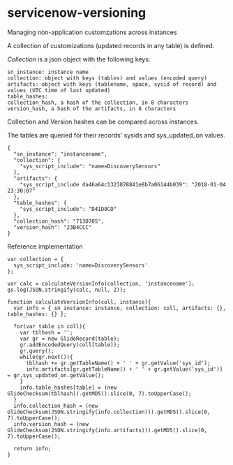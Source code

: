 # servicenow-versioning
Managing non-application customzations across instances

A collection of customizations (updated records in any table) is defined.

*Collection* is a json object with the following keys:

    sn_instance: instance name
    collection: object with keys (tables) and values (encoded query)
    artifacts: object with keys (tablename, space, sysid of record) and values (UTC time of last updated)
    table_hashes: 
    collection_hash, a hash of the collection, in 8 characters
    version_hash, a hash of the artifacts, in 8 characters

Collection and Version hashes can be compared across instances.

The tables are queried for their records' sysids and sys_updated_on values.
````
{
  "sn_instance": "instancename",
  "collection": {
    "sys_script_include": "name=DiscoverySensors"
  },
  "artifacts": {
    "sys_script_include da46a64c1323878841e8b7a06144b039": "2018-01-04 23:30:07"
  },
  "table_hashes": {
    "sys_script_include": "D41D8CD"
  },
  "collection_hash": "713D705",
  "version_hash": "23B4CCC"
}
````

Reference implementation
````
var collection = {
  sys_script_include: 'name=DiscoverySensors'
};

var calc = calculateVersionInfo(collection, 'instancename');
gs.log(JSON.stringify(calc, null, 2));

function calculateVersionInfo(coll, instance){
  var info = { sn_instance: instance, collection: coll, artifacts: {}, table_hashes: {} };

  for(var table in coll){
	var tblhash = '';
	var gr = new GlideRecord(table); 
	gr.addEncodedQuery(coll[table]);
    gr.query();
    while(gr.next()){
      tblhash += gr.getTableName() + ' ' + gr.getValue('sys_id');
      info.artifacts[gr.getTableName() + ' ' + gr.getValue('sys_id')] = gr.sys_updated_on.getValue();
    }
    info.table_hashes[table] = (new GlideChecksum(tblhash)).getMD5().slice(0, 7).toUpperCase();
  }
  info.collection_hash = (new GlideChecksum(JSON.stringify(info.collection))).getMD5().slice(0, 7).toUpperCase();
  info.version_hash = (new GlideChecksum(JSON.stringify(info.artifacts))).getMD5().slice(0, 7).toUpperCase();

  return info;
}
````
